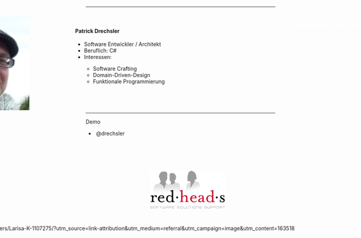 <!-- .slide: data-background="images/railroad-tracks-163518_1280.jpg" -->

<h2 style="position: absolute; top: 70px; right: -150px; color: white; text-transform: none;">Railway Oriented Programming</h2>

<p style="position: absolute; top: 520px; right: -145px; color: #ccc; text-transform: none; text-align: right" class="my-shadow">Patrick Drechsler<br/>@drechsler<br/>Redheads Ltd.</p>

<div style="position: absolute; top: 630px; left: -16%;">
  <p class="img-src">https://pixabay.com/users/Larisa-K-1107275/?utm_source=link-attribution&amp;utm_medium=referral&amp;utm_campaign=image&amp;utm_content=163518</p>
</div>

---

<img src="images/drechsler-profile.jpg" class="borderless" style="position: relative; top: 10px; left: -400px; height: 250px">

<div style="position: absolute; top: 100px; left: 200px; height: 1000px; width: 800px;">
  <h4>Patrick Drechsler</h4>
  <ul class="small-font">
    <li>Software Entwickler / Architekt</li>
    <li>Beruflich: C#</li>
    <li>Interessen:</li>
    <ul>
      <li>Software Crafting</li>
      <li>Domain-Driven-Design</li>
      <li>Funktionale Programmierung</li>
    </ul>
  </ul>
</div>

<div style="position: absolute; top: 500px; left: 400px">
  <img src="images/redheads-logo.png" class="borderless" style="height: 100px;">
</div>

---

Demo 

- <i class="fa fa-twitter" aria-hidden="true"></i>&nbsp;@drechsler
